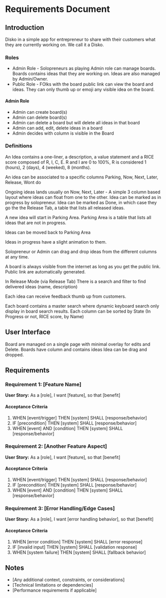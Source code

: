# Requirements Document

## Introduction

Disko in a simple app for entrepreneur to share with their customers what they are currently working on. We call it a Disko.

### Roles

- Admin Role - Solopreneurs as playing Admin role can manage boards. Boards contains ideas that they are working on. Ideas are also managed by Admin/Owner.
- Public Role - FOlks with the board public link can view the board and ideas. They can only thumb up or emoji any visible idea on the board.

#### Admin Role

- Admin can create board(s)
- Admin can delete board(s)
- Admin can delete a board but will delete all ideas in that board
- Admin can add, edit, delete ideas in a board
- Admin decides with column is visible in the Board

### Definitions

An Idea contains a one-liner, a description, a value statement and a RICE score composed of R, I, C, E. R and I are 0 to 100%, R is considered 1 (hours), 2 (days), 4 (weeked), 8 (months).

An idea can be associated to a specific columns Parking, Now, Next, Later, Release, Wont do

Ongoing ideas lands usually on Now, Next, Later - A simple 3 column based layout where ideas can float from one to the other. Idea can be marked as in progress by solopreneur. Idea can be marked as Done, in which case they go the the Release Tab, a table that lists all released ideas.

A new idea will start in Parking Area. Parking Area is a table that lists all ideas that are not in progress. 

Ideas can be moved back to Parking Area

Ideas in progress have a slight animation to them.

Solopreneur or Admin can drag and drop ideas from the different columns at any time.

A board is always visible from the internet as long as you get the public link. Public link are automatically generated. 

In Release Mode (via Release Tab)
There is a search and filter to find delivered ideas (name, description)

Each idea can receive feedback thumb up from customers. 

Each board contains a master search where dynamic keyboard search only display in board search results. Each column can be sorted by State (In Progress or not, RICE score, by Name)

## User Interface

Board are managed on a single page with minimal overlay for edits and Delete.
Boards have column and contains ideas
Idea can be drag and dropped.


## Requirements

### Requirement 1: [Feature Name]

**User Story:** As a [role], I want [feature], so that [benefit]

#### Acceptance Criteria

1. WHEN [event/trigger] THEN [system] SHALL [response/behavior]
2. IF [precondition] THEN [system] SHALL [response/behavior]
3. WHEN [event] AND [condition] THEN [system] SHALL [response/behavior]

### Requirement 2: [Another Feature Aspect]

**User Story:** As a [role], I want [feature], so that [benefit]

#### Acceptance Criteria

1. WHEN [event/trigger] THEN [system] SHALL [response/behavior]
2. IF [precondition] THEN [system] SHALL [response/behavior]
3. WHEN [event] AND [condition] THEN [system] SHALL [response/behavior]

### Requirement 3: [Error Handling/Edge Cases]

**User Story:** As a [role], I want [error handling behavior], so that [benefit]

#### Acceptance Criteria

1. WHEN [error condition] THEN [system] SHALL [error response]
2. IF [invalid input] THEN [system] SHALL [validation response]
3. WHEN [system failure] THEN [system] SHALL [fallback behavior]

## Notes

- [Any additional context, constraints, or considerations]
- [Technical limitations or dependencies]
- [Performance requirements if applicable]